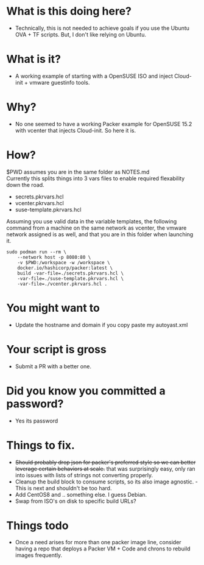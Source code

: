 # What is this doing here?
- Technically, this is not needed to achieve goals if you use the Ubuntu OVA + TF scripts. But, I don't like relying on Ubuntu.

# What is it?
- A working example of starting with a OpenSUSE ISO and inject Cloud-init + vmware guestinfo tools.

# Why?
- No one seemed to have a working Packer example for OpenSUSE 15.2 with vcenter that injects Cloud-init. So here it is.

# How?
$PWD assumes you are in the same folder as NOTES.md  
Currently this splits things into 3 vars files to enable required flexability down the road.
- secrets.pkrvars.hcl
- vcenter.pkrvars.hcl
- suse-template.pkrvars.hcl

Assuming you use valid data in the variable templates, the following command from a machine on the same network as vcenter, the vmware network assigned is as well, and that you are in this folder when launching it.
```
sudo podman run --rm \
    --network host -p 8080:80 \
    -v $PWD:/workspace -w /workspace \
    docker.io/hashicorp/packer:latest \
    build -var-file=./secrets.pkrvars.hcl \
    -var-file=./suse-template.pkrvars.hcl \
    -var-file=./vcenter.pkrvars.hcl .
```

# You might want to
- Update the hostname and domain if you copy paste my autoyast.xml 

# Your script is gross
- Submit a PR with a better one.

# Did you know you committed a password?
- Yes its password

# Things to fix.
- ~~Should probably drop json for packer's preferred style so we can better leverage certain behaviors at scale.~~ that was surprisingly easy, only ran into issues with lists of strings not converting properly.
- Cleanup the build block to consume scripts, so its also image agnostic. - This is next and shouldn't be too hard.
- Add CentOS8 and .. something else. I guess Debian.
- Swap from ISO's on disk to specific build URLs?

# Things todo
- Once a need arises for more than one packer image line, consider having a repo that deploys a Packer VM + Code and chrons to rebuild images frequently.